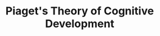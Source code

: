 ---
title: Piaget's Theory of Cognitive Development
permalink: /modules/piaget's-theory-of-cognitive-development/
---